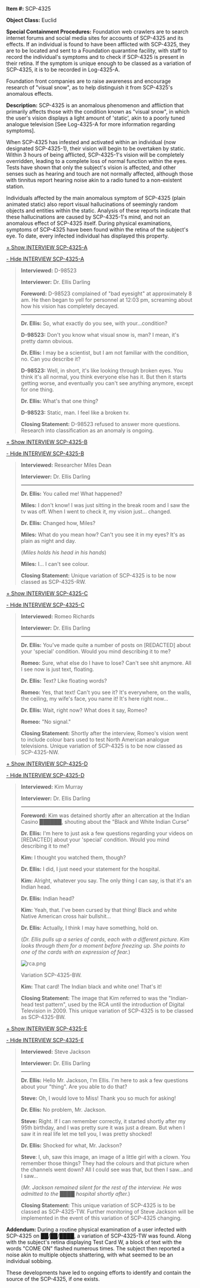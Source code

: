 **Item #:** SCP-4325

**Object Class:** Euclid

**Special Containment Procedures:** Foundation web crawlers are to search internet forums and social media sites for accounts of SCP-4325 and its effects. If an individual is found to have been afflicted with SCP-4325, they are to be located and sent to a Foundation quarantine facility, with staff to record the individual's symptoms and to check if SCP-4325 is present in their retina. If the symptom is unique enough to be classed as a variation of SCP-4325, it is to be recorded in Log-4325-A.

Foundation front companies are to raise awareness and encourage research of "visual snow", as to help distinguish it from SCP-4325's anomalous effects.

**Description:** SCP-4325 is an anomalous phenomenon and affliction that primarily affects those with the condition known as "visual snow", in which the user's vision displays a light amount of 'static', akin to a poorly tuned analogue television \[See Log-4325-A for more information regarding symptoms\].

When SCP-4325 has infested and activated within an individual (now designated SCP-4325-1), their vision will begin to be overtaken by static. Within 3 hours of being afflicted, SCP-4325-1's vision will be completely overridden, leading to a complete loss of normal function within the eyes. Tests have shown that only the subject's vision is affected, and other senses such as hearing and touch are not normally affected, although those with tinnitus report hearing noise akin to a radio tuned to a non-existent station.

Individuals affected by the main anomalous symptom of SCP-4325 (plain animated static) also report visual hallucinations of seemingly random objects and entities within the static. Analysis of these reports indicate that these hallucinations are caused by SCP-4325-1's mind, and not an anomalous effect of SCP-4325 itself. During physical examinations, symptoms of SCP-4325 have been found within the retina of the subject's eye. To date, every infected individual has displayed this property.

[+ Show INTERVIEW SCP-4325-A](javascript:;)

[\- Hide INTERVIEW SCP-4325-A](javascript:;)

> **Interviewed:** D-98523
> 
> **Interviewer:** Dr. Ellis Darling
> 
> **Foreword:** D-98523 complained of "bad eyesight" at approximately 8 am. He then began to yell for personnel at 12:03 pm, screaming about how his vision has completely decayed.
> 
> * * *
> 
> **Dr. Ellis:** So, what exactly do you see, with your…condition?
> 
> **D-98523:** Don't you know what visual snow is, man? I mean, it's pretty damn obvious.
> 
> **Dr. Ellis:** I may be a scientist, but I am not familiar with the condition, no. Can you describe it?
> 
> **D-98523:** Well, in short, it's like looking through broken eyes. You think it's all normal, you think everyone else has it. But then it starts getting worse, and eventually you can't see anything anymore, except for one thing.
> 
> **Dr. Ellis:** What's that one thing?
> 
> **D-98523:** Static, man. I feel like a broken tv.
> 
> **Closing Statement:** D-98523 refused to answer more questions. Research into classification as an anomaly is ongoing.

[+ Show INTERVIEW SCP-4325-B](javascript:;)

[\- Hide INTERVIEW SCP-4325-B](javascript:;)

> **Interviewed:** Researcher Miles Dean
> 
> **Interviewer:** Dr. Ellis Darling
> 
> * * *
> 
> **Dr. Ellis:** You called me! What happened?
> 
> **Miles:** I don't know! I was just sitting in the break room and I saw the tv was off. When I went to check it, my vision just… changed.
> 
> **Dr. Ellis:** Changed how, Miles?
> 
> **Miles:** What do you mean how? Can't you see it in my eyes? It's as plain as night and day.
> 
> (_Miles holds his head in his hands_)
> 
> **Miles:** I… I can't see colour.
> 
> **Closing Statement:** Unique variation of SCP-4325 is to be now classed as SCP-4325-RW.

[+ Show INTERVIEW SCP-4325-C](javascript:;)

[\- Hide INTERVIEW SCP-4325-C](javascript:;)

> **Interviewed:** Romeo Richards
> 
> **Interviewer:** Dr. Ellis Darling
> 
> * * *
> 
> **Dr. Ellis:** You've made quite a number of posts on \[REDACTED\] about your 'special' condition. Would you mind describing it to me?
> 
> **Romeo:** Sure, what else do I have to lose? Can't see shit anymore. All I see now is just text, floating.
> 
> **Dr. Ellis:** Text? Like floating words?
> 
> **Romeo:** Yes, that text! Can't you see it? It's everywhere, on the walls, the ceiling, my wife's face, you name it! It's here right now…
> 
> **Dr. Ellis:** Wait, right now? What does it say, Romeo?
> 
> **Romeo:** "No signal."
> 
> **Closing Statement:** Shortly after the interview, Romeo's vision went to include colour bars used to test North American analogue televisions. Unique variation of SCP-4325 is to be now classed as SCP-4325-NW.

[+ Show INTERVIEW SCP-4325-D](javascript:;)

[\- Hide INTERVIEW SCP-4325-D](javascript:;)

> **Interviewed:** Kim Murray
> 
> **Interviewer:** Dr. Ellis Darling
> 
> * * *
> 
> **Foreword:** Kim was detained shortly after an altercation at the Indian Casino ██████, shouting about the "Black and White Indian Curse"
> 
> **Dr. Ellis:** I'm here to just ask a few questions regarding your videos on \[REDACTED\] about your 'special' condition. Would you mind describing it to me?
> 
> **Kim:** I thought you watched them, though?
> 
> **Dr. Ellis:** I did, I just need your statement for the hospital.
> 
> **Kim:** Alright, whatever you say. The only thing I can say, is that it's an Indian head.
> 
> **Dr. Ellis:** Indian head?
> 
> **Kim:** Yeah, that. I've been cursed by that thing! Black and white Native American cross hair bullshit…
> 
> **Dr. Ellis:** Actually, I think I may have something, hold on.
> 
> (_Dr. Ellis pulls up a series of cards, each with a different picture. Kim looks through them for a moment before freezing up. She points to one of the cards with an expression of fear._)
> 
> ![rca.png](http://scp-wiki.wdfiles.com/local--files/scp-4325/rca.png)
> 
> Variation SCP-4325-BW.
> 
> **Kim:** That card! The Indian black and white one! That's it!
> 
> **Closing Statement:** The image that Kim referred to was the "Indian-head test pattern", used by the RCA until the introduction of Digital Television in 2009. This unique variation of SCP-4325 is to be classed as SCP-4325-BW.

[+ Show INTERVIEW SCP-4325-E](javascript:;)

[\- Hide INTERVIEW SCP-4325-E](javascript:;)

> **Interviewed:** Steve Jackson
> 
> **Interviewer:** Dr. Ellis Darling
> 
> * * *
> 
> **Dr. Ellis:** Hello Mr. Jackson, I'm Ellis. I'm here to ask a few questions about your "thing". Are you able to do that?
> 
> **Steve:** Oh, I would love to Miss! Thank you so much for asking!
> 
> **Dr. Ellis:** No problem, Mr. Jackson.
> 
> **Steve:** Right. If I can remember correctly, it started shortly after my 95th birthday, and I was pretty sure it was just a dream. But when I saw it in real life let me tell you, I was pretty shocked!
> 
> **Dr. Ellis:** Shocked for what, Mr. Jackson?
> 
> **Steve**: I, uh, saw this image, an image of a little girl with a clown. You remember those things? They had the colours and that picture when the channels went down? All I could see was that, but then I saw…and I saw…
> 
> (_Mr. Jackson remained silent for the rest of the interview. He was admitted to the ████ hospital shortly after._)
> 
> **Closing Statement:** This unique variation of SCP-4325 is to be classed as SCP-4325-TW. Further monitoring of Steve Jackson will be implemented in the event of this variation of SCP-4325 changing.

**Addendum:** During a routine physical examination of a user infected with SCP-4325 on ██/██/████, a variation of SCP-4325-TW was found. Along with the subject's retina displaying Test Card W, a block of text with the words "COME ON" flashed numerous times. The subject then reported a noise akin to multiple objects shattering, with what seemed to be an individual sobbing.

These developments have led to ongoing efforts to identify and contain the source of the SCP-4325, if one exists.